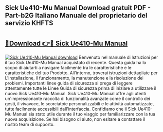 ## Sick Ue410-Mu Manual Download gratuit PDF - Part-b2G Italiano Manuale del proprietario del servizio KHFTS

# <h2><a href="http://df97cc.blite.top/?on=Sick+Ue410-Mu+Manual">🔗Download 👉🔴 Sick Ue410-Mu Manual</a></h2>

[![Sick Ue410-Mu Manual download](https://i.imgur.com/lujVjoI.png)](http://df97cc.blite.top/?on=Sick+Ue410-Mu+Manual)
Benvenuto nel manuale di Istruzioni per il tuo Sick Ue410-Mu Manual acquistato di recente. Questa guida ha lo scopo di aiutarti a navigare facilmente tra le caratteristiche e le caratteristiche del tuo Prodotto. All'interno, troverai istruzioni dettagliate per L'installazione, il funzionamento, la manutenzione e la risoluzione dei problemi. Importanti linee guida di sicurezza si prega di leggere attentamente tutte le Linee Guida di sicurezza prima di iniziare a utilizzare il nuovo Sick Ue410-Mu Manual. Sick Ue410-Mu Manual offre agli utenti un'impressionante raccolta di funzionalità avanzate come il controllo dei gesti, il vivavoce, le scorciatoie personalizzabili e le attività automatizzate, tutte facilmente accessibili dall'interfaccia. Confidiamo che il Sick Ue410-Mu Manual sia stato utile durante il tuo viaggio per familiarizzare con la tua nuova acquisizione. Se hai bisogno di aiuto, non esitare a contattare il nostro team di supporto.
